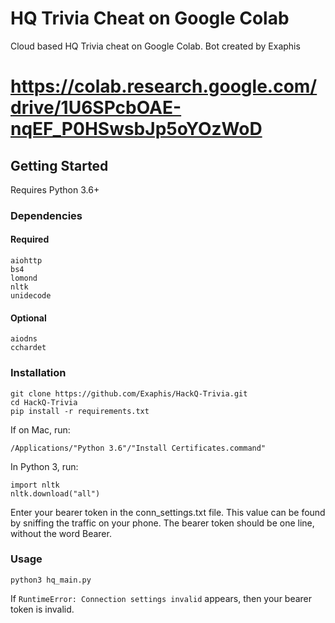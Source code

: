 # HQ Trivia Cheat on Google Colab
Cloud based HQ Trivia cheat on Google Colab. Bot created by Exaphis

# https://colab.research.google.com/drive/1U6SPcbOAE-nqEF_P0HSwsbJp5oYOzWoD

## Getting Started
Requires Python 3.6+
### Dependencies
#### Required
```
aiohttp
bs4
lomond
nltk
unidecode
```
#### Optional
```
aiodns
cchardet
```
### Installation
```
git clone https://github.com/Exaphis/HackQ-Trivia.git
cd HackQ-Trivia
pip install -r requirements.txt
```

If on Mac, run: 
```
/Applications/"Python 3.6"/"Install Certificates.command"
```

In Python 3, run:
```
import nltk
nltk.download("all")
```
Enter your bearer token in the conn_settings.txt file. This value can be found by sniffing the traffic on your phone. The bearer token should be one line, without the word Bearer.

### Usage
```
python3 hq_main.py
```

If ```RuntimeError: Connection settings invalid``` appears, then your bearer token is invalid.
